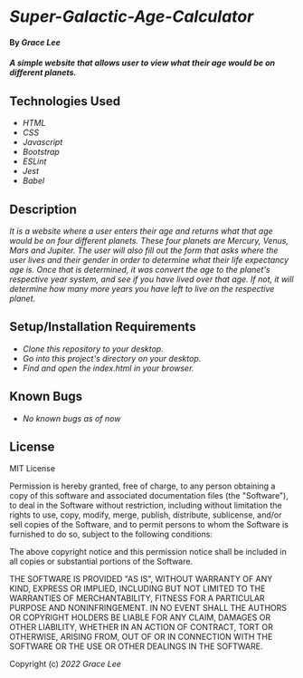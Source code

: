 # _Super-Galactic-Age-Calculator_

#### By _**Grace Lee**_

#### _A simple website that allows user to view what their age would be on different planets._

## Technologies Used

* _HTML_
* _CSS_
* _Javascript_
* _Bootstrap_
* _ESLint_ 
* _Jest_
* _Babel_

## Description

_It is a website where a user enters their age and returns what that age would be on four different planets. These four planets are Mercury, Venus, Mars and Jupiter. The user will also fill out the form that asks where the user lives and their gender in order to determine what their life expectancy age is. Once that is determined, it was convert the age to the planet's respective year system, and see if you have lived over that age. If not, it will determine how many more years you have left to live on the respective planet._

## Setup/Installation Requirements

* _Clone this repository to your desktop._
* _Go into this project's directory on your desktop._
* _Find and open the index.html in your browser._

## Known Bugs

* _No known bugs as of now_

## License

MIT License

Permission is hereby granted, free of charge, to any person obtaining a copy
of this software and associated documentation files (the "Software"), to deal
in the Software without restriction, including without limitation the rights
to use, copy, modify, merge, publish, distribute, sublicense, and/or sell
copies of the Software, and to permit persons to whom the Software is
furnished to do so, subject to the following conditions:

The above copyright notice and this permission notice shall be included in all
copies or substantial portions of the Software.

THE SOFTWARE IS PROVIDED "AS IS", WITHOUT WARRANTY OF ANY KIND, EXPRESS OR
IMPLIED, INCLUDING BUT NOT LIMITED TO THE WARRANTIES OF MERCHANTABILITY,
FITNESS FOR A PARTICULAR PURPOSE AND NONINFRINGEMENT. IN NO EVENT SHALL THE
AUTHORS OR COPYRIGHT HOLDERS BE LIABLE FOR ANY CLAIM, DAMAGES OR OTHER
LIABILITY, WHETHER IN AN ACTION OF CONTRACT, TORT OR OTHERWISE, ARISING FROM,
OUT OF OR IN CONNECTION WITH THE SOFTWARE OR THE USE OR OTHER DEALINGS IN THE
SOFTWARE.

Copyright (c) _2022_ _Grace Lee_
